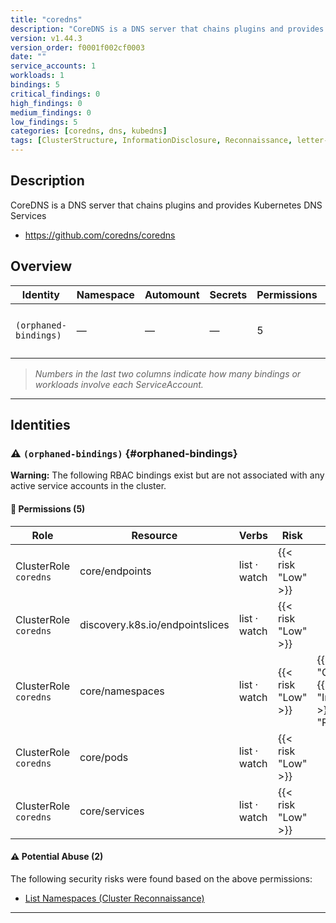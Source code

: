 ```yaml
---
title: "coredns"
description: "CoreDNS is a DNS server that chains plugins and provides Kubernetes DNS Services"
version: v1.44.3
version_order: f0001f002cf0003
date: ""
service_accounts: 1
workloads: 1
bindings: 5
critical_findings: 0
high_findings: 0
medium_findings: 0
low_findings: 5
categories: [coredns, dns, kubedns]
tags: [ClusterStructure, InformationDisclosure, Reconnaissance, letter-C]
---
```


## Description

CoreDNS is a DNS server that chains plugins and provides Kubernetes DNS Services

- https://github.com/coredns/coredns

## Overview

| Identity              | Namespace | Automount | Secrets | Permissions | Workloads | Risk               |
| --------------------- | --------- | --------- | ------- | ----------- | --------- | ------------------ |
| `(orphaned-bindings)` | —         | —         | —       | 5           | 0         | {{< risk "Low" >}} |

> _Numbers in the last two columns indicate how many bindings or workloads involve each ServiceAccount._

---

## Identities

### ⚠️ `(orphaned-bindings)` {#orphaned-bindings}

**Warning:** The following RBAC bindings exist but are not associated with any active service accounts in the cluster.

#### 🔑 Permissions (5)

| Role                  | Resource                        | Verbs        | Risk               | Tags                                                                                            |
| --------------------- | ------------------------------- | ------------ | ------------------ | ----------------------------------------------------------------------------------------------- |
| ClusterRole `coredns` | core/endpoints                  | list · watch | {{< risk "Low" >}} |                                                                                                 |
| ClusterRole `coredns` | discovery.k8s.io/endpointslices | list · watch | {{< risk "Low" >}} |                                                                                                 |
| ClusterRole `coredns` | core/namespaces                 | list · watch | {{< risk "Low" >}} | {{< tag "ClusterStructure" >}} {{< tag "InformationDisclosure" >}} {{< tag "Reconnaissance" >}} |
| ClusterRole `coredns` | core/pods                       | list · watch | {{< risk "Low" >}} |                                                                                                 |
| ClusterRole `coredns` | core/services                   | list · watch | {{< risk "Low" >}} |                                                                                                 |

#### ⚠️ Potential Abuse (2)

The following security risks were found based on the above permissions:

- [List Namespaces (Cluster Reconnaissance)](/rules/1082)

---
